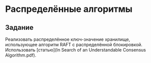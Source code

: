 # Распределённые алгоритмы

## Задание

Реализовать распределённое ключ-значение хранилище, использующее алгоритм RAFT с распределённой блокировкой. Использовать [статью](In Search of an Understandable Consensus Algorithm.pdf).
